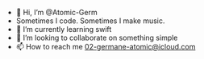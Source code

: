 - 👋 Hi, I’m @Atomic-Germ
- Sometimes I code. Sometimes I make music.
- 🌱 I’m currently learning swift
- 💞️ I’m looking to collaborate on something simple
- 📫 How to reach me 02-germane-atomic@icloud.com
